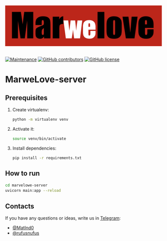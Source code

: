<p>
<img src="./images/logo.png" width="600px" alt="mar-we-love-logo"/>&nbsp;
</p>

[![Maintenance](https://img.shields.io/maintenance/yes/2021?style=for-the-badge)]()
[![GitHub contributors](https://img.shields.io/github/contributors/KamilRizatdinov/marwelove-server?style=for-the-badge)](https://github.com/KamilRizatdinov/marwelove-server/graphs/contributors)
[![GitHub license](https://img.shields.io/badge/license-mit-orange.svg?style=for-the-badge)](https://github.com/KamilRizatdinov/marwelove-server/blob/master/LICENSE)

# MarweLove-server

## Prerequisites

1. Create virtualenv:
   ```bash
   python -m virtualenv venv
   ```
2. Activate it:
   ```bash
   source venv/bin/activate
   ```
3. Install dependencies:
   ```bash
   pip install -r requirements.txt
   ```

## How to run

```bash
cd marvelowe-server
uvicorn main:app --reload
```

## Contacts

If you have any questions or ideas, write us in [Telegram](https://telegram.org):

- [@MatInd0](https://t.me/MatInd0/)
- [@rufusnufus](https://t.me/rufusnufus/)
